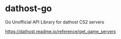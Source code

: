 # dathost-go
Go Unofficial API Library for dathost CS2 servers

https://dathost.readme.io/reference/get_game_servers